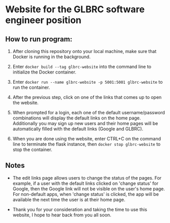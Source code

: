 # Website for the GLBRC software engineer position

## How to run program:
1. After cloning this repository onto your local machine, make sure that Docker is running in the background.

2. Enter `docker build --tag glbrc-website` into the command line to initialize the Docker container.

3. Enter `docker run --name glbrc-website -p 5001:5001 glbrc-website` to run the container.

4. After the previous step, click on one of the links that comes up to open the website. 

5. When prompted for a login, each one of the default username/password combinations will display the default links on the home page. Additionally you may sign up new users and their home pages will be automatically filled with the default links (Google and GLBRC).

6. When you are done using the website, enter CTRL+C on the command line to terminate the flask instance, then `docker stop glbrc-website` to stop the container.

## Notes
- The edit links page allows users to change the status of the pages. For example, if a user with the default links clicked on 'change status' for Google, then the Google link will not be visible on the user's home page. For non-default apps, when 'change status' is clicked, the app will be available the next time the user is at their home page.

- Thank you for your consideration and taking the time to use this website, I hope to hear back from you all soon. 

